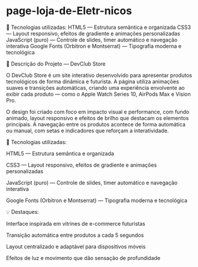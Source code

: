 # page-loja-de-Eletr-nicos
🔹 Tecnologias utilizadas:  HTML5 — Estrutura semântica e organizada  CSS3 — Layout responsivo, efeitos de gradiente e animações personalizadas  JavaScript (puro) — Controle de slides, timer automático e navegação interativa  Google Fonts (Orbitron e Montserrat) — Tipografia moderna e tecnológica


🧠 Descrição do Projeto — DevClub Store

O DevClub Store é um site interativo desenvolvido para apresentar produtos tecnológicos de forma dinâmica e futurista.
A página utiliza animações suaves e transições automáticas, criando uma experiência envolvente ao exibir cada produto — como o Apple Watch Series 10, AirPods Max e Vision Pro.

O design foi criado com foco em impacto visual e performance, com fundo animado, layout responsivo e efeitos de brilho que destacam os elementos principais.
A navegação entre os produtos acontece de forma automática ou manual, com setas e indicadores que reforçam a interatividade.

🔹 Tecnologias utilizadas:

HTML5 — Estrutura semântica e organizada

CSS3 — Layout responsivo, efeitos de gradiente e animações personalizadas

JavaScript (puro) — Controle de slides, timer automático e navegação interativa

Google Fonts (Orbitron e Montserrat) — Tipografia moderna e tecnológica

💡 Destaques:

Interface inspirada em vitrines de e-commerce futuristas

Transição automática entre produtos a cada 5 segundos

Layout centralizado e adaptável para dispositivos móveis

Efeitos de luz e movimento que dão sensação de profundidade
